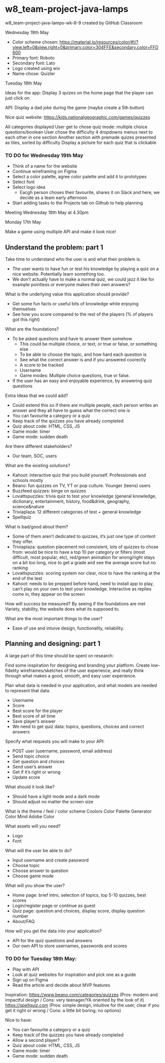 # w8_team-project-java-lamps
w8_team-project-java-lamps-wk-8-9 created by GitHub Classroom

Wednesday 19th May

- Color scheme chosen: https://material.io/resources/color/#!/?view.left=0&view.right=0&primary.color=304FFE&secondary.color=FFD600
- Primary font: Roboto
- Secondary font: Lato
- Logo created using wix
- Name chose: Quizler


Tuesday 18th May

Ideas for the app:
Display 3 quizes on the home page that the player can just click on

API:
Display a dad joke during the game (maybe create a 5th button)

Nice quiz website:
https://kids.nationalgeographic.com/games/quizzes


All categories displayed
User get to chose quiz mode: multiple choice questions/boolean
User chose the difficulty
4 dropdowns menus next to each other in one section
Another section with premade quizes presented as tiles, sorted by difficulty
Display a picture for each quiz that is clickable


### TO DO for Wednesday 19th May
- Think of a name for the website
- Continue wireframing on Figma
- Select a color palette, agree color palette and add it to prototypes
- Select font
- Select logo idea
    - Eacgh person choses their favourite, shares it on Slack and here, we decide as a team early afternoon
- Start adding tasks to the Projects tab on Github to help planning

Meeting Wednesday 19th May at 4.30pm


Monday 17th May 

Make a game using multiple API and make it look nice!

## Understand the problem: part 1
Take time to understand who the user is and what their problem is.
- The user wants to have fun or test his knowledge by playing a quiz on a nice website. Potentially learn something too.
- We don't actually have to make a normal quiz, we could jazz it like for example pointless or everyone makes their own answers?

What is the underlying value this application should provide?
- Get some fun facts or useful bits of knowledge while enjoying themselves
- See how you score compared to the rest of the players (% of players got this right)

What are the foundations? 
- To be asked questions and have to answer them somehow
    - This could be multiple choice, or text, or true or false, or something else
    - To be able to choose the topic, and how hard each question is
    - See what the correct answer is and if you answered coorectly
    - A score to be tracked
    - Username
    - Game modes: Multiple choice questions, true or false.
- If the user has an easy and enjoyable experience, by answering quiz questions

Extra Ideas that we could add?
- Could extend this so if there are multiple people, each person writes an answer and they all have to guess what the correct one is
- You can favourite a category or a quiz
- Keep track of the quizzes you have already completed
- Quiz about code: HTML, CSS, JS
- Game mode: timer 
- Game mode: sudden death

Are there different stakeholders? 
- Our team, SOC, users

What are the existing solutions?
- Kahoot: interactive quiz that you build yourself. Professionals and schools mostly
- Beano: fun quizzes on TV, YT or pop culture. Younger (teens) users
- Buzzfeed quizzes: binge on quizzes
- Lovattspuzzles: trivia quiz to test your knowledge (general knowledge, dictionary, entertainment, history, food&drink, geography, science&nature
- Triviaplaza: 12 different categories of test + general knowledge
- Spellquiz

What is bad/good about them?
- Some of them aren’t dedicated to quizzes, it’s just one type of content they offer.
- Triviaplaza: question placement not consistent, lots of quizzes to chose from: would be nice to have a top 10 per category or filters (most difficult, most popular, etc), red/green animation for wrong/right stays on a bit too long, nice to get a grade and see the average score but no ranking
- Lovattspuzzles: scoring system nor clear, nice to have the ranking at the end of the test
- Kahoot: needs to be prepped before hand, need to install app to play, can’t play on your own to test your knowledge. Interactive as replies come in, they appear on the screen

How will success be measured?
By seeing if the foundations are met
Variety, stability, the website does what its supposed to.


What are the most important things to the user?
- Ease of use and intuive design, functionality, reliability.

## Planning and designing: part 1
A large part of this time should be spent on research:

Find some inspiration for designing and branding your platform.
Create low-fidelity wireframes/sketches of the user experience, and really think through what makes a good, smooth, and easy user experience.

Plan what data is needed in your application, and what models are needed to represent that data.
- Username
- Score
- Best score for the player
- Best score of all time
- Save player’s answer
- We need to get quiz data: topics, questions, choices and correct answers

Specify what requests you will make to your API:
- POST user (username, password, email address)
- Send topic choice
- Get question and choices
- Send user’s answer
- Get if it’s right or wrong
- Update score

What should it look like?
- Should have a light mode and a dark mode
- Should adjust no matter the screen size

What is the theme / feel / color scheme
Coolors
Color Palette Generator
Color Mind
Adobe Color

What assets will you need?
- Logo
- Font

What will the user be able to do?
- Input username and create password
- Choose topic
- Choose answer to question
- Choose game mode

What will you show the user?
- Home page: brief intro, selection of topics, top 5-10 quizzes, best scores
- Login/register page or continue as guest
- Quiz page: question and choices, display score, display question number
- About/FAQ

How will you get the data into your application?
- API for the quiz questions and answers
- Our own API to store usernames, passwords and scores



### TO DO for Tuesday 18th May:
- Play with API
- Look at quiz websites for inspiration and pick one as a guide
- Sign up on Figma
- Read the article and decide about MVP features

Inspiration: 
https://www.beano.com/categories/quizzes (Pros: modern and impactful design / Cons: very teenager/YA oriented by the look of it)
https://spellquiz.com (Pros: simple design, intuitive for the user; clear if you get it right or wrong / Cons: a little bit boring; no options)


Nice to have:
- You can favourite a category or a quiz
- Keep track of the quizzes you have already completed
- Allow a second player?
- Quiz about code: HTML, CSS, JS
- Game mode: timer 
- Game mode: sudden death
